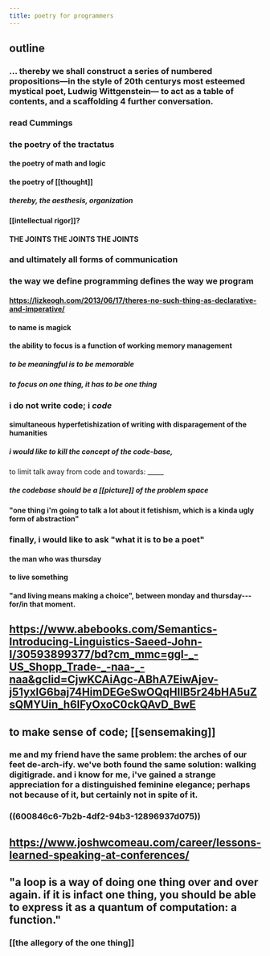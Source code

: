 ```yaml
---
title: poetry for programmers
---
```


## outline
### ... thereby we shall construct a series of numbered propositions—in the style of 20th centurys most esteemed mystical poet, Ludwig Wittgenstein— to act as a table of contents, and a scaffolding 4 further conversation.
### read Cummings
### the poetry of the tractatus
#### the poetry of math and logic
#### the poetry of [[thought]]
##### thereby, the aesthesis, organization
#### [[intellectual rigor]]?
#### THE JOINTS THE JOINTS THE JOINTS
### and ultimately all forms of communication
### the way we define programming defines the way we program
#### https://lizkeogh.com/2013/06/17/theres-no-such-thing-as-declarative-and-imperative/
#### to name is magick
#### the ability to focus is a function of working memory management
##### to be meaningful is to be memorable
##### to focus on one thing, it has to be one thing
### i do not write code; i *code*
#### simultaneous hyperfetishization of writing with disparagement of the humanities
##### i would like to kill the concept of the code-base, 
to limit talk away from code and towards: _____
##### the codebase should be a [[picture]] of the problem space
#### "one thing i'm going to talk a lot about it fetishism, which is a kinda ugly form of abstraction"
### finally, i would like to ask "what it is to be a poet"
#### the man who was thursday
#### to live something
#### "and living means making a choice", between monday and thursday---for/in that moment.
## https://www.abebooks.com/Semantics-Introducing-Linguistics-Saeed-John-I/30593899377/bd?cm_mmc=ggl-_-US_Shopp_Trade-_-naa-_-naa&gclid=CjwKCAiAgc-ABhA7EiwAjev-j51yxIG6baj74HimDEGeSwOQqHIlB5r24bHA5uZsQMYUin_h6IFyOxoC0ckQAvD_BwE
## to make sense of code; [[sensemaking]]
### me and my friend have the same problem: the arches of our feet de-arch-ify. we've both found the same solution: walking digitigrade. and i know for me, i've gained a strange appreciation for a distinguished feminine elegance; perhaps not because of it, but certainly not in spite of it.
### ((600846c6-7b2b-4df2-94b3-12896937d075))
## https://www.joshwcomeau.com/career/lessons-learned-speaking-at-conferences/
## "a loop is a way of doing one thing over and over again. if it is infact one thing, you should be able to express it as a quantum of computation: a function."
### [[the allegory of the one thing]]
###
